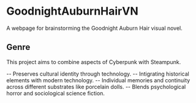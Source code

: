 # GoodnightAuburnHairVN
A webpage for brainstorming the Goodnight Auburn Hair visual novel.

## Genre
This project aims to combine aspects of Cyberpunk with Steampunk.

-- Preserves cultural identity through technology.
-- Intigrating historical elements with modern technology.
-- Individual memories and continuity across different substrates like porcelain dolls.
-- Blends psychological horror and sociological science fiction.
